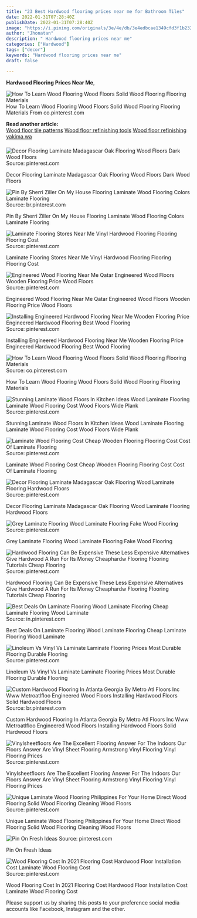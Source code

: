 ```yaml
---
title: "23 Best Hardwood flooring prices near me for Bathroom Tiles"
date: 2022-01-31T07:28:40Z
publishDate: 2022-01-31T07:28:40Z
image: "https://i.pinimg.com/originals/3e/4e/db/3e4edbcae1349cfd3f1b232583775083.jpg"
author: "Jhonatan"
description: " Hardwood flooring prices near me"
categories: ["Hardwood"]
tags: ["decor"]
keywords: "Hardwood flooring prices near me"
draft: false

---
```

<!-- Head tag Code -->
**Hardwood Flooring Prices Near Me**, 

![How To Learn Wood Flooring Wood Floors Solid Wood Flooring Flooring Materials](https://i.pinimg.com/originals/b1/03/c3/b103c31b839da176eddfcb0349a128ad.jpg "How To Learn Wood Flooring Wood Floors Solid Wood Flooring Flooring Materials")
How To Learn Wood Flooring Wood Floors Solid Wood Flooring Flooring Materials From co.pinterest.com

**Read another article:**  
[Wood floor tile patterns](/wood-floor-tile-patterns/)
[Wood floor refinishing tools](/wood-floor-refinishing-tools/)
[Wood floor refinishing yakima wa](/wood-floor-refinishing-yakima-wa/)




### 

 


![Decor Flooring Laminate Madagascar Oak Flooring Wood Floors Dark Wood Floors](https://i.pinimg.com/originals/87/d4/ea/87d4ea9119a23ab79c9ec5a1a9e25bb1.jpg "Decor Flooring Laminate Madagascar Oak Flooring Wood Floors Dark Wood Floors")
Source: pinterest.com

Decor Flooring Laminate Madagascar Oak Flooring Wood Floors Dark Wood Floors  

![Pin By Sherri Ziller On My House Flooring Laminate Wood Flooring Colors Laminate Flooring](https://i.pinimg.com/originals/9a/23/84/9a2384ef405d97b327fdae4a582fbbca.jpg "Pin By Sherri Ziller On My House Flooring Laminate Wood Flooring Colors Laminate Flooring")
Source: br.pinterest.com

Pin By Sherri Ziller On My House Flooring Laminate Wood Flooring Colors Laminate Flooring  

![Laminate Flooring Stores Near Me Vinyl Hardwood Flooring Flooring Flooring Cost](https://i.pinimg.com/originals/ec/51/c9/ec51c9e282510f010537a6d4e4363d3c.jpg "Laminate Flooring Stores Near Me Vinyl Hardwood Flooring Flooring Flooring Cost")
Source: pinterest.com

Laminate Flooring Stores Near Me Vinyl Hardwood Flooring Flooring Flooring Cost  

![Engineered Wood Flooring Near Me Qatar Engineered Wood Floors Wooden Flooring Price Wood Floors](https://i.pinimg.com/736x/97/6e/85/976e85aa0f907a83b2caa8c69d7ee7be.jpg "Engineered Wood Flooring Near Me Qatar Engineered Wood Floors Wooden Flooring Price Wood Floors")
Source: pinterest.com

Engineered Wood Flooring Near Me Qatar Engineered Wood Floors Wooden Flooring Price Wood Floors  

![Installing Engineered Hardwood Flooring Near Me Wooden Flooring Price Engineered Hardwood Flooring Best Wood Flooring](https://i.pinimg.com/736x/86/c3/4e/86c34ee2c86e2268e4a70323dea36510.jpg "Installing Engineered Hardwood Flooring Near Me Wooden Flooring Price Engineered Hardwood Flooring Best Wood Flooring")
Source: pinterest.com

Installing Engineered Hardwood Flooring Near Me Wooden Flooring Price Engineered Hardwood Flooring Best Wood Flooring  

![How To Learn Wood Flooring Wood Floors Solid Wood Flooring Flooring Materials](https://i.pinimg.com/originals/b1/03/c3/b103c31b839da176eddfcb0349a128ad.jpg "How To Learn Wood Flooring Wood Floors Solid Wood Flooring Flooring Materials")
Source: co.pinterest.com

How To Learn Wood Flooring Wood Floors Solid Wood Flooring Flooring Materials  

![Stunning Laminate Wood Floors In Kitchen Ideas Wood Laminate Flooring Laminate Wood Flooring Cost Wood Floors Wide Plank](https://i.pinimg.com/736x/5d/5f/9b/5d5f9b7930686d71c6f97c9648b7aa3d.jpg "Stunning Laminate Wood Floors In Kitchen Ideas Wood Laminate Flooring Laminate Wood Flooring Cost Wood Floors Wide Plank")
Source: pinterest.com

Stunning Laminate Wood Floors In Kitchen Ideas Wood Laminate Flooring Laminate Wood Flooring Cost Wood Floors Wide Plank  

![Laminate Wood Flooring Cost Cheap Wooden Flooring Flooring Cost Cost Of Laminate Flooring](https://i.pinimg.com/originals/f4/a4/db/f4a4dbebe230a2188eef40e455215be8.jpg "Laminate Wood Flooring Cost Cheap Wooden Flooring Flooring Cost Cost Of Laminate Flooring")
Source: pinterest.com

Laminate Wood Flooring Cost Cheap Wooden Flooring Flooring Cost Cost Of Laminate Flooring  

![Decor Flooring Laminate Madagascar Oak Flooring Wood Laminate Flooring Hardwood Floors](https://i.pinimg.com/originals/f4/11/f6/f411f6cde044537d805b5688a7c51ad7.jpg "Decor Flooring Laminate Madagascar Oak Flooring Wood Laminate Flooring Hardwood Floors")
Source: pinterest.com

Decor Flooring Laminate Madagascar Oak Flooring Wood Laminate Flooring Hardwood Floors  

![Grey Laminate Flooring Wood Laminate Flooring Fake Wood Flooring](https://i.pinimg.com/originals/2b/61/68/2b6168c18dc92bd92b1a5100d0183462.jpg "Grey Laminate Flooring Wood Laminate Flooring Fake Wood Flooring")
Source: pinterest.com

Grey Laminate Flooring Wood Laminate Flooring Fake Wood Flooring  

![Hardwood Flooring Can Be Expensive These Less Expensive Alternatives Give Hardwood A Run For Its Money Cheaphardw Flooring Flooring Tutorials Cheap Flooring](https://i.pinimg.com/736x/5b/28/a1/5b28a1cce6e67a692b08e5327c06cb77.jpg "Hardwood Flooring Can Be Expensive These Less Expensive Alternatives Give Hardwood A Run For Its Money Cheaphardw Flooring Flooring Tutorials Cheap Flooring")
Source: pinterest.com

Hardwood Flooring Can Be Expensive These Less Expensive Alternatives Give Hardwood A Run For Its Money Cheaphardw Flooring Flooring Tutorials Cheap Flooring  

![Best Deals On Laminate Flooring Wood Laminate Flooring Cheap Laminate Flooring Wood Laminate](https://i.pinimg.com/originals/4d/8b/51/4d8b5112736a87ce3bf390a1f27396fc.jpg "Best Deals On Laminate Flooring Wood Laminate Flooring Cheap Laminate Flooring Wood Laminate")
Source: in.pinterest.com

Best Deals On Laminate Flooring Wood Laminate Flooring Cheap Laminate Flooring Wood Laminate  

![Linoleum Vs Vinyl Vs Laminate Laminate Flooring Prices Most Durable Flooring Durable Flooring](https://i.pinimg.com/originals/d7/b4/54/d7b4548b2e341047aebf38ab4a157598.jpg "Linoleum Vs Vinyl Vs Laminate Laminate Flooring Prices Most Durable Flooring Durable Flooring")
Source: pinterest.com

Linoleum Vs Vinyl Vs Laminate Laminate Flooring Prices Most Durable Flooring Durable Flooring  

![Custom Hardwood Flooring In Atlanta Georgia By Metro Atl Floors Inc Www Metroatlfloo Engineered Wood Floors Installing Hardwood Floors Solid Hardwood Floors](https://i.pinimg.com/originals/94/55/21/9455213944db79d0210445f6b0c8fdf8.jpg "Custom Hardwood Flooring In Atlanta Georgia By Metro Atl Floors Inc Www Metroatlfloo Engineered Wood Floors Installing Hardwood Floors Solid Hardwood Floors")
Source: br.pinterest.com

Custom Hardwood Flooring In Atlanta Georgia By Metro Atl Floors Inc Www Metroatlfloo Engineered Wood Floors Installing Hardwood Floors Solid Hardwood Floors  

![Vinylsheetfloors Are The Excellent Flooring Answer For The Indoors Our Floors Answer Are Vinyl Sheet Flooring Armstrong Vinyl Flooring Vinyl Flooring Prices](https://i.pinimg.com/736x/18/dd/9d/18dd9d83b54a78bc0cc3b990dd4138d6.jpg "Vinylsheetfloors Are The Excellent Flooring Answer For The Indoors Our Floors Answer Are Vinyl Sheet Flooring Armstrong Vinyl Flooring Vinyl Flooring Prices")
Source: pinterest.com

Vinylsheetfloors Are The Excellent Flooring Answer For The Indoors Our Floors Answer Are Vinyl Sheet Flooring Armstrong Vinyl Flooring Vinyl Flooring Prices  

![Unique Laminate Wood Flooring Philippines For Your Home Direct Wood Flooring Solid Wood Flooring Cleaning Wood Floors](https://i.pinimg.com/originals/b4/55/fd/b455fd90a83ac3f9a6d1b8e71e8ca43a.jpg "Unique Laminate Wood Flooring Philippines For Your Home Direct Wood Flooring Solid Wood Flooring Cleaning Wood Floors")
Source: pinterest.com

Unique Laminate Wood Flooring Philippines For Your Home Direct Wood Flooring Solid Wood Flooring Cleaning Wood Floors  

![Pin On Fresh Ideas](https://i.pinimg.com/originals/3f/5d/aa/3f5daac370df0d664f578f62e4f8df3c.jpg "Pin On Fresh Ideas")
Source: pinterest.com

Pin On Fresh Ideas  

![Wood Flooring Cost In 2021 Flooring Cost Hardwood Floor Installation Cost Laminate Wood Flooring Cost](https://i.pinimg.com/originals/3e/4e/db/3e4edbcae1349cfd3f1b232583775083.jpg "Wood Flooring Cost In 2021 Flooring Cost Hardwood Floor Installation Cost Laminate Wood Flooring Cost")
Source: pinterest.com

Wood Flooring Cost In 2021 Flooring Cost Hardwood Floor Installation Cost Laminate Wood Flooring Cost  

Please support us by sharing this posts to your preference social media accounts like Facebook, Instagram and the other.

